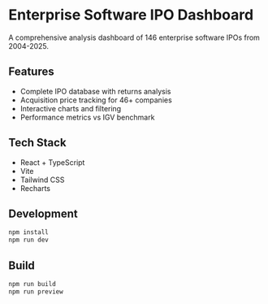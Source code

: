 # Enterprise Software IPO Dashboard

A comprehensive analysis dashboard of 146 enterprise software IPOs from 2004-2025.

## Features
- Complete IPO database with returns analysis
- Acquisition price tracking for 46+ companies
- Interactive charts and filtering
- Performance metrics vs IGV benchmark

## Tech Stack
- React + TypeScript
- Vite
- Tailwind CSS
- Recharts

## Development
```bash
npm install
npm run dev
```

## Build
```bash
npm run build
npm run preview
```